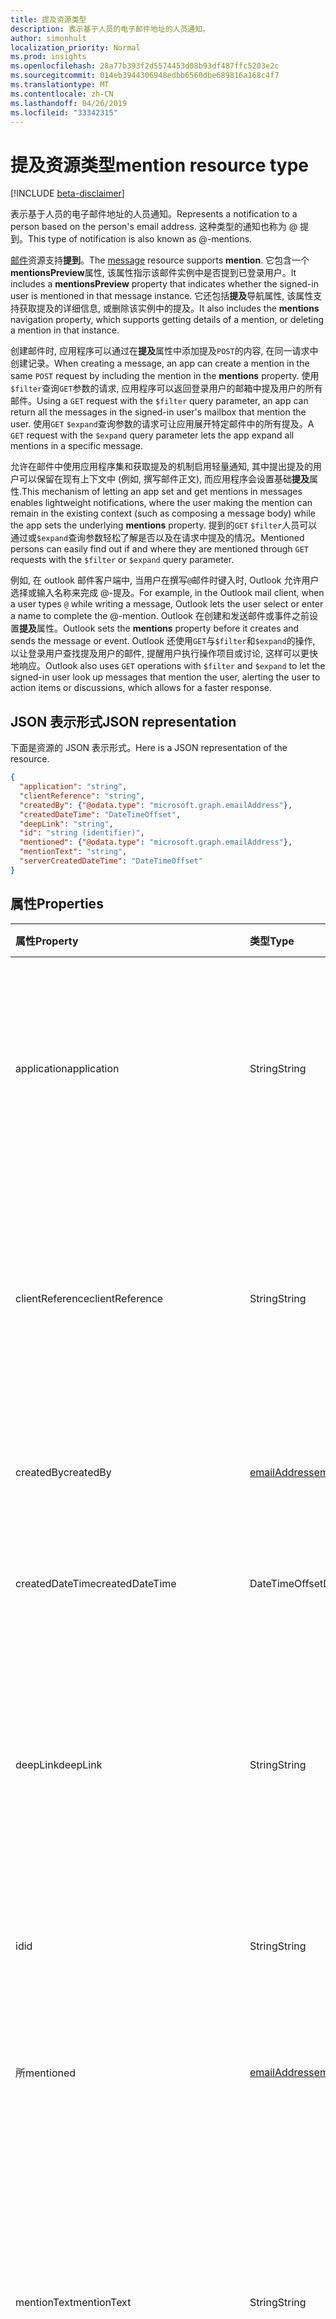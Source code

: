 ```yaml
---
title: 提及资源类型
description: 表示基于人员的电子邮件地址的人员通知。
author: simonhult
localization_priority: Normal
ms.prod: insights
ms.openlocfilehash: 28a77b393f2d5574453d08b93df487ffc5203e2c
ms.sourcegitcommit: 014eb3944306948edbb6560dbe689816a168c4f7
ms.translationtype: MT
ms.contentlocale: zh-CN
ms.lasthandoff: 04/26/2019
ms.locfileid: "33342315"
---
```

# <a name="mention-resource-type"></a><span data-ttu-id="19953-103">提及资源类型</span><span class="sxs-lookup"><span data-stu-id="19953-103">mention resource type</span></span>

[!INCLUDE [beta-disclaimer](../../includes/beta-disclaimer.md)]

<span data-ttu-id="19953-104">表示基于人员的电子邮件地址的人员通知。</span><span class="sxs-lookup"><span data-stu-id="19953-104">Represents a notification to a person based on the person's email address.</span></span> <span data-ttu-id="19953-105">这种类型的通知也称为 @ 提到。</span><span class="sxs-lookup"><span data-stu-id="19953-105">This type of notification is also known as @-mentions.</span></span>

<span data-ttu-id="19953-106">[邮件](../resources/message.md)资源支持**提到**。</span><span class="sxs-lookup"><span data-stu-id="19953-106">The [message](../resources/message.md) resource supports **mention**.</span></span> <span data-ttu-id="19953-107">它包含一个**mentionsPreview**属性, 该属性指示该邮件实例中是否提到已登录用户。</span><span class="sxs-lookup"><span data-stu-id="19953-107">It includes a **mentionsPreview** property that indicates whether the signed-in user is mentioned in that message instance.</span></span> <span data-ttu-id="19953-108">它还包括**提及**导航属性, 该属性支持获取提及的详细信息, 或删除该实例中的提及。</span><span class="sxs-lookup"><span data-stu-id="19953-108">It also includes the **mentions** navigation property, which supports getting details of a mention, or deleting a mention in that instance.</span></span>

<span data-ttu-id="19953-109">创建邮件时, 应用程序可以通过在**提及**属性中添加提及`POST`的内容, 在同一请求中创建记录。</span><span class="sxs-lookup"><span data-stu-id="19953-109">When creating a message, an app can create a mention in the same `POST` request by including the mention in the **mentions** property.</span></span> <span data-ttu-id="19953-110">使用`$filter`查询`GET`参数的请求, 应用程序可以返回登录用户的邮箱中提及用户的所有邮件。</span><span class="sxs-lookup"><span data-stu-id="19953-110">Using a `GET` request with the `$filter` query parameter, an app can return all the messages in the signed-in user's mailbox that mention the user.</span></span> <span data-ttu-id="19953-111">使用`GET` `$expand`查询参数的请求可让应用展开特定邮件中的所有提及。</span><span class="sxs-lookup"><span data-stu-id="19953-111">A `GET` request with the `$expand` query parameter lets the app expand all mentions in a specific message.</span></span>

<span data-ttu-id="19953-112">允许在邮件中使用应用程序集和获取提及的机制启用轻量通知, 其中提出提及的用户可以保留在现有上下文中 (例如, 撰写邮件正文), 而应用程序会设置基础**提及**属性.</span><span class="sxs-lookup"><span data-stu-id="19953-112">This mechanism of letting an app set and get mentions in messages enables lightweight notifications, where the user making the mention can remain in the existing context (such as composing a message body) while the app sets the underlying **mentions** property.</span></span> <span data-ttu-id="19953-113">提到的`GET` `$filter`人员可以通过或`$expand`查询参数轻松了解是否以及在请求中提及的情况。</span><span class="sxs-lookup"><span data-stu-id="19953-113">Mentioned persons can easily find out if and where they are mentioned through `GET` requests with the `$filter` or `$expand` query parameter.</span></span>  

<span data-ttu-id="19953-114">例如, 在 outlook 邮件客户端中, 当用户在撰写`@`邮件时键入时, Outlook 允许用户选择或输入名称来完成 @-提及。</span><span class="sxs-lookup"><span data-stu-id="19953-114">For example, in the Outlook mail client, when a user types `@` while writing a message, Outlook lets the user select or enter a name to complete the @-mention.</span></span> <span data-ttu-id="19953-115">Outlook 在创建和发送邮件或事件之前设置**提及**属性。</span><span class="sxs-lookup"><span data-stu-id="19953-115">Outlook sets the **mentions** property before it creates and sends the message or event.</span></span> <span data-ttu-id="19953-116">Outlook 还使用`GET`与`$filter`和`$expand`的操作, 以让登录用户查找提及用户的邮件, 提醒用户执行操作项目或讨论, 这样可以更快地响应。</span><span class="sxs-lookup"><span data-stu-id="19953-116">Outlook also uses `GET` operations with `$filter` and `$expand` to let the signed-in user look up messages that mention the user, alerting the user to action items or discussions, which allows for a faster response.</span></span>


## <a name="json-representation"></a><span data-ttu-id="19953-117">JSON 表示形式</span><span class="sxs-lookup"><span data-stu-id="19953-117">JSON representation</span></span>

<span data-ttu-id="19953-118">下面是资源的 JSON 表示形式。</span><span class="sxs-lookup"><span data-stu-id="19953-118">Here is a JSON representation of the resource.</span></span>

<!-- {
  "blockType": "resource",
  "optionalProperties": [

  ],
  "@odata.type": "microsoft.graph.mention"
}-->

```json
{
  "application": "string",
  "clientReference": "string",
  "createdBy": {"@odata.type": "microsoft.graph.emailAddress"},
  "createdDateTime": "DateTimeOffset",
  "deepLink": "string",
  "id": "string (identifier)",
  "mentioned": {"@odata.type": "microsoft.graph.emailAddress"},
  "mentionText": "string",
  "serverCreatedDateTime": "DateTimeOffset"
}

```
## <a name="properties"></a><span data-ttu-id="19953-119">属性</span><span class="sxs-lookup"><span data-stu-id="19953-119">Properties</span></span>
| <span data-ttu-id="19953-120">属性</span><span class="sxs-lookup"><span data-stu-id="19953-120">Property</span></span>     | <span data-ttu-id="19953-121">类型</span><span class="sxs-lookup"><span data-stu-id="19953-121">Type</span></span>   |<span data-ttu-id="19953-122">说明</span><span class="sxs-lookup"><span data-stu-id="19953-122">Description</span></span>|
|:---------------|:--------|:----------|
|<span data-ttu-id="19953-123">application</span><span class="sxs-lookup"><span data-stu-id="19953-123">application</span></span> | <span data-ttu-id="19953-124">String</span><span class="sxs-lookup"><span data-stu-id="19953-124">String</span></span> | <span data-ttu-id="19953-125">在其中创建提及的应用程序的名称。</span><span class="sxs-lookup"><span data-stu-id="19953-125">The name of the application where the mention is created.</span></span> <span data-ttu-id="19953-126">可选。</span><span class="sxs-lookup"><span data-stu-id="19953-126">Optional.</span></span> <span data-ttu-id="19953-127">不会对**邮件**使用和默认为 null。</span><span class="sxs-lookup"><span data-stu-id="19953-127">Not used and defaulted as null for **message**.</span></span> |
|<span data-ttu-id="19953-128">clientReference</span><span class="sxs-lookup"><span data-stu-id="19953-128">clientReference</span></span> | <span data-ttu-id="19953-129">String</span><span class="sxs-lookup"><span data-stu-id="19953-129">String</span></span> | <span data-ttu-id="19953-130">代表资源实例的父项的唯一标识符。</span><span class="sxs-lookup"><span data-stu-id="19953-130">A unique identifier that represents a parent of the resource instance.</span></span> <span data-ttu-id="19953-131">可选。</span><span class="sxs-lookup"><span data-stu-id="19953-131">Optional.</span></span> <span data-ttu-id="19953-132">不会对**邮件**使用和默认为 null。</span><span class="sxs-lookup"><span data-stu-id="19953-132">Not used and defaulted as null for **message**.</span></span> |
|<span data-ttu-id="19953-133">createdBy</span><span class="sxs-lookup"><span data-stu-id="19953-133">createdBy</span></span>  | [<span data-ttu-id="19953-134">emailAddress</span><span class="sxs-lookup"><span data-stu-id="19953-134">emailAddress</span></span>](../resources/emailaddress.md) | <span data-ttu-id="19953-135">提出提及的用户的电子邮件信息。</span><span class="sxs-lookup"><span data-stu-id="19953-135">The email information of the user who made the mention.</span></span> |
|<span data-ttu-id="19953-136">createdDateTime</span><span class="sxs-lookup"><span data-stu-id="19953-136">createdDateTime</span></span>  |<span data-ttu-id="19953-137">DateTimeOffset</span><span class="sxs-lookup"><span data-stu-id="19953-137">DateTimeOffset</span></span> |<span data-ttu-id="19953-138">在客户端上创建提及的日期和时间。</span><span class="sxs-lookup"><span data-stu-id="19953-138">The date and time that the mention is created on the client.</span></span> |
|<span data-ttu-id="19953-139">deepLink</span><span class="sxs-lookup"><span data-stu-id="19953-139">deepLink</span></span> | <span data-ttu-id="19953-140">String</span><span class="sxs-lookup"><span data-stu-id="19953-140">String</span></span> | <span data-ttu-id="19953-141">指向资源实例中提及的上下文的深层 web 链接。</span><span class="sxs-lookup"><span data-stu-id="19953-141">A deep web link to the context of the mention in the resource instance.</span></span> <span data-ttu-id="19953-142">可选。</span><span class="sxs-lookup"><span data-stu-id="19953-142">Optional.</span></span> <span data-ttu-id="19953-143">不会对**邮件**使用和默认为 null。</span><span class="sxs-lookup"><span data-stu-id="19953-143">Not used and defaulted as null for **message**.</span></span> |
|<span data-ttu-id="19953-144">id</span><span class="sxs-lookup"><span data-stu-id="19953-144">id</span></span> | <span data-ttu-id="19953-145">String</span><span class="sxs-lookup"><span data-stu-id="19953-145">String</span></span>| <span data-ttu-id="19953-146">资源实例中提及的唯一标识符。</span><span class="sxs-lookup"><span data-stu-id="19953-146">The unique identifier of a mention in a resource instance.</span></span>|
|<span data-ttu-id="19953-147">所</span><span class="sxs-lookup"><span data-stu-id="19953-147">mentioned</span></span> | [<span data-ttu-id="19953-148">emailAddress</span><span class="sxs-lookup"><span data-stu-id="19953-148">emailAddress</span></span>](../resources/emailaddress.md) | <span data-ttu-id="19953-149">提到的人员的电子邮件信息。</span><span class="sxs-lookup"><span data-stu-id="19953-149">The email information of the mentioned person.</span></span> <span data-ttu-id="19953-150">必需。</span><span class="sxs-lookup"><span data-stu-id="19953-150">Required.</span></span> |
|<span data-ttu-id="19953-151">mentionText</span><span class="sxs-lookup"><span data-stu-id="19953-151">mentionText</span></span> | <span data-ttu-id="19953-152">String</span><span class="sxs-lookup"><span data-stu-id="19953-152">String</span></span> | <span data-ttu-id="19953-153">可选。</span><span class="sxs-lookup"><span data-stu-id="19953-153">Optional.</span></span> <span data-ttu-id="19953-154">不会对**邮件**使用和默认为 null。</span><span class="sxs-lookup"><span data-stu-id="19953-154">Not used and defaulted as null for **message**.</span></span> <span data-ttu-id="19953-155">若要获取邮件中提及的内容, 请改为查看邮件的**bodyPreview**属性。</span><span class="sxs-lookup"><span data-stu-id="19953-155">To get the mentions in a message, see the **bodyPreview** property of the message instead.</span></span> |
|<span data-ttu-id="19953-156">serverCreatedDateTime</span><span class="sxs-lookup"><span data-stu-id="19953-156">serverCreatedDateTime</span></span> | <span data-ttu-id="19953-157">DateTimeOffset</span><span class="sxs-lookup"><span data-stu-id="19953-157">DateTimeOffset</span></span> | <span data-ttu-id="19953-158">在服务器上创建提及的日期和时间。</span><span class="sxs-lookup"><span data-stu-id="19953-158">The date and time that the mention is created on the server.</span></span> <span data-ttu-id="19953-159">可选。</span><span class="sxs-lookup"><span data-stu-id="19953-159">Optional.</span></span> <span data-ttu-id="19953-160">不会对**邮件**使用和默认为 null。</span><span class="sxs-lookup"><span data-stu-id="19953-160">Not used and defaulted as null for **message**.</span></span> |

## <a name="relationships"></a><span data-ttu-id="19953-161">关系</span><span class="sxs-lookup"><span data-stu-id="19953-161">Relationships</span></span>
<span data-ttu-id="19953-162">无</span><span class="sxs-lookup"><span data-stu-id="19953-162">None</span></span>


## <a name="methods"></a><span data-ttu-id="19953-163">方法</span><span class="sxs-lookup"><span data-stu-id="19953-163">Methods</span></span>

| <span data-ttu-id="19953-164">方法</span><span class="sxs-lookup"><span data-stu-id="19953-164">Method</span></span>           | <span data-ttu-id="19953-165">返回类型</span><span class="sxs-lookup"><span data-stu-id="19953-165">Return Type</span></span>    |<span data-ttu-id="19953-166">说明</span><span class="sxs-lookup"><span data-stu-id="19953-166">Description</span></span>|
|:---------------|:--------|:----------|
|<span data-ttu-id="19953-167">[Post](../api/user-sendmail.md#request-2)和 send</span><span class="sxs-lookup"><span data-stu-id="19953-167">[Post](../api/user-sendmail.md#request-2) and send</span></span> | <span data-ttu-id="19953-168">无</span><span class="sxs-lookup"><span data-stu-id="19953-168">None</span></span> | <span data-ttu-id="19953-169">创建并将提及作为新邮件的一部分发送。</span><span class="sxs-lookup"><span data-stu-id="19953-169">Create and send mentions as part of a new message.</span></span>|
|<span data-ttu-id="19953-170">[发布](../api/user-post-messages.md#request-2)到新草稿</span><span class="sxs-lookup"><span data-stu-id="19953-170">[Post](../api/user-post-messages.md#request-2) to a new draft</span></span> | <span data-ttu-id="19953-171">包含一个或多个**提及**对象的[邮件](../resources/message.md)。</span><span class="sxs-lookup"><span data-stu-id="19953-171">[message](../resources/message.md) that contains one or more **mention** objects.</span></span> | <span data-ttu-id="19953-172">创建新邮件的草稿并包含一个或多个**提及**的对象。</span><span class="sxs-lookup"><span data-stu-id="19953-172">Create a draft of a new message and include one or more **mention** objects.</span></span>|
|<span data-ttu-id="19953-173">[获取](../api/user-list-messages.md#request-2)涉及我的邮件</span><span class="sxs-lookup"><span data-stu-id="19953-173">[Get](../api/user-list-messages.md#request-2) messages mentioning me</span></span> | <span data-ttu-id="19953-174">[邮件](../resources/message.md)集合</span><span class="sxs-lookup"><span data-stu-id="19953-174">[message](../resources/message.md) collection</span></span> | <span data-ttu-id="19953-175">获取已登录用户邮箱中的所有邮件, 其中包含此用户的**提及**。</span><span class="sxs-lookup"><span data-stu-id="19953-175">Get all the messages in the signed-in user's mailbox that contain a **mention** of this user.</span></span>|
|<span data-ttu-id="19953-176">[获取](../api/message-get.md#request-2)邮件及其提及内容</span><span class="sxs-lookup"><span data-stu-id="19953-176">[Get](../api/message-get.md#request-2) a message and its mentions</span></span> | <span data-ttu-id="19953-177">[邮件](../resources/message.md)集合</span><span class="sxs-lookup"><span data-stu-id="19953-177">[message](../resources/message.md) collection</span></span> | <span data-ttu-id="19953-178">获取邮件并展开邮件中每个**提及**的详细信息。</span><span class="sxs-lookup"><span data-stu-id="19953-178">Get a message and expand the details of each **mention** in the message.</span></span>|
|<span data-ttu-id="19953-179">[删除](../api/message-delete.md#request-2)提及</span><span class="sxs-lookup"><span data-stu-id="19953-179">[Delete](../api/message-delete.md#request-2) a mention</span></span> | <span data-ttu-id="19953-180">无</span><span class="sxs-lookup"><span data-stu-id="19953-180">None</span></span> |<span data-ttu-id="19953-181">在已登录用户的邮箱中删除指定邮件中指定的提及项。</span><span class="sxs-lookup"><span data-stu-id="19953-181">Deletes the specified mention in the specified message in the signed-in user's mailbox.</span></span> |

<!-- uuid: 8fcb5dbc-d5aa-4681-8e31-b001d5168d79
2015-10-25 14:57:30 UTC -->
<!--
{
  "type": "#page.annotation",
  "description": "mention resource",
  "keywords": "",
  "section": "documentation",
  "tocPath": "",
  "suppressions": []
}
-->
